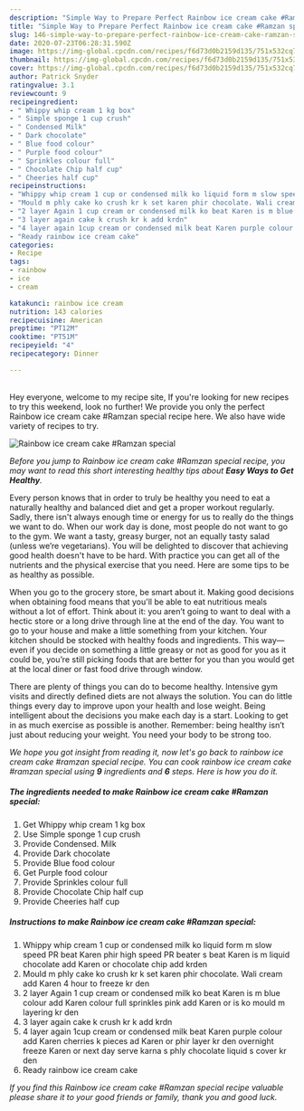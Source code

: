```yaml
---
description: "Simple Way to Prepare Perfect Rainbow ice cream cake #Ramzan special"
title: "Simple Way to Prepare Perfect Rainbow ice cream cake #Ramzan special"
slug: 146-simple-way-to-prepare-perfect-rainbow-ice-cream-cake-ramzan-special
date: 2020-07-23T06:28:31.590Z
image: https://img-global.cpcdn.com/recipes/f6d73d0b2159d135/751x532cq70/rainbow-ice-cream-cake-ramzan-special-recipe-main-photo.jpg
thumbnail: https://img-global.cpcdn.com/recipes/f6d73d0b2159d135/751x532cq70/rainbow-ice-cream-cake-ramzan-special-recipe-main-photo.jpg
cover: https://img-global.cpcdn.com/recipes/f6d73d0b2159d135/751x532cq70/rainbow-ice-cream-cake-ramzan-special-recipe-main-photo.jpg
author: Patrick Snyder
ratingvalue: 3.1
reviewcount: 9
recipeingredient:
- " Whippy whip cream 1 kg box"
- " Simple sponge 1 cup crush"
- " Condensed Milk"
- " Dark chocolate"
- " Blue food colour"
- " Purple food colour"
- " Sprinkles colour full"
- " Chocolate Chip half cup"
- " Cheeries half cup"
recipeinstructions:
- "Whippy whip cream 1 cup or condensed milk ko liquid form m slow speed PR beat Karen phir high speed PR beater s beat Karen is m liquid chocolate add Karen or chocolate chip add krden"
- "Mould m phly cake ko crush kr k set karen phir chocolate. Wali cream add Karen 4 hour to freeze kr den"
- "2 layer Again 1 cup cream or condensed milk ko beat Karen is m blue colour add Karen colour full sprinkles pink add Karen or is ko mould m layering kr den"
- "3 layer again cake k crush kr k add krdn"
- "4 layer again 1cup cream or condensed milk beat Karen purple colour add Karen cherries k pieces ad Karen or phir layer kr den overnight freeze Karen or next day serve karna s phly chocolate liquid s cover kr den"
- "Ready rainbow ice cream cake"
categories:
- Recipe
tags:
- rainbow
- ice
- cream

katakunci: rainbow ice cream 
nutrition: 143 calories
recipecuisine: American
preptime: "PT12M"
cooktime: "PT51M"
recipeyield: "4"
recipecategory: Dinner

---
```

<br>
Hey everyone, welcome to my recipe site, If you're looking for new recipes to try this weekend, look no further! We provide you only the perfect Rainbow ice cream cake #Ramzan special recipe here. We also have wide variety of recipes to try.
<br>


![Rainbow ice cream cake #Ramzan special](https://img-global.cpcdn.com/recipes/f6d73d0b2159d135/751x532cq70/rainbow-ice-cream-cake-ramzan-special-recipe-main-photo.jpg)

<i>Before you jump to Rainbow ice cream cake #Ramzan special recipe, you may want to read this short interesting healthy tips about <strong>Easy Ways to Get Healthy</strong>.</i>

Every person knows that in order to truly be healthy you need to eat a naturally healthy and balanced diet and get a proper workout regularly. Sadly, there isn't always enough time or energy for us to really do the things we want to do. When our work day is done, most people do not want to go to the gym. We want a tasty, greasy burger, not an equally tasty salad (unless we’re vegetarians). You will be delighted to discover that achieving good health doesn't have to be hard. With practice you can get all of the nutrients and the physical exercise that you need. Here are some tips to be as healthy as possible.

When you go to the grocery store, be smart about it. Making good decisions when obtaining food means that you'll be able to eat nutritious meals without a lot of effort. Think about it: you aren’t going to want to deal with a hectic store or a long drive through line at the end of the day. You want to go to your house and make a little something from your kitchen. Your kitchen should be stocked with healthy foods and ingredients. This way—even if you decide on something a little greasy or not as good for you as it could be, you’re still picking foods that are better for you than you would get at the local diner or fast food drive through window.

There are plenty of things you can do to become healthy. Intensive gym visits and directly defined diets are not always the solution. You can do little things every day to improve upon your health and lose weight. Being intelligent about the decisions you make each day is a start. Looking to get in as much exercise as possible is another. Remember: being healthy isn’t just about reducing your weight. You need your body to be strong too. 


<i>We hope you got insight from reading it, now let's go back to rainbow ice cream cake #ramzan special recipe. You can cook rainbow ice cream cake #ramzan special using <strong>9</strong> ingredients and <strong>6</strong> steps. Here is how you do it.
</i>

##### The ingredients needed to make Rainbow ice cream cake #Ramzan special:

1. Get  Whippy whip cream 1 kg box
1. Use  Simple sponge 1 cup crush
1. Provide  Condensed. Milk
1. Provide  Dark chocolate
1. Provide  Blue food colour
1. Get  Purple food colour
1. Provide  Sprinkles colour full
1. Provide  Chocolate Chip half cup
1. Provide  Cheeries half cup


##### Instructions to make Rainbow ice cream cake #Ramzan special:

1. Whippy whip cream 1 cup or condensed milk ko liquid form m slow speed PR beat Karen phir high speed PR beater s beat Karen is m liquid chocolate add Karen or chocolate chip add krden
1. Mould m phly cake ko crush kr k set karen phir chocolate. Wali cream add Karen 4 hour to freeze kr den
1. 2 layer Again 1 cup cream or condensed milk ko beat Karen is m blue colour add Karen colour full sprinkles pink add Karen or is ko mould m layering kr den
1. 3 layer again cake k crush kr k add krdn
1. 4 layer again 1cup cream or condensed milk beat Karen purple colour add Karen cherries k pieces ad Karen or phir layer kr den overnight freeze Karen or next day serve karna s phly chocolate liquid s cover kr den
1. Ready rainbow ice cream cake


<i>If you find this Rainbow ice cream cake #Ramzan special recipe valuable please share it to your good friends or family, thank you and good luck.</i>
